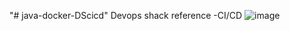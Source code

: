 "# java-docker-DScicd" 
Devops shack reference -CI/CD 
![image](https://github.com/user-attachments/assets/92d74ebf-1ece-4c92-9a0a-91119e24b44d)
